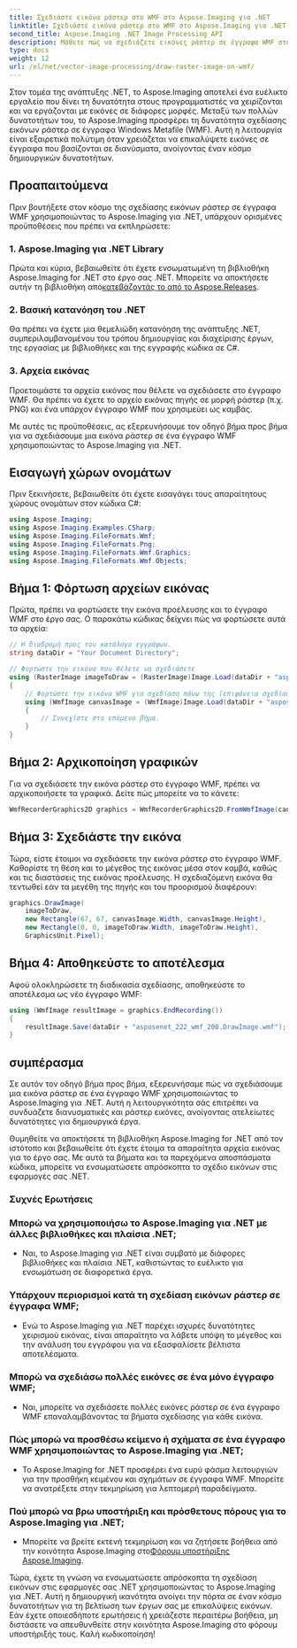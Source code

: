 ```yaml
---
title: Σχεδιάστε εικόνα ράστερ στο WMF στο Aspose.Imaging για .NET
linktitle: Σχεδιάστε εικόνα ράστερ στο WMF στο Aspose.Imaging για .NET
second_title: Aspose.Imaging .NET Image Processing API
description: Μάθετε πώς να σχεδιάζετε εικόνες ράστερ σε έγγραφα WMF στο .NET χρησιμοποιώντας το Aspose.Imaging. Βελτιώστε τα έργα σας .NET με δημιουργικές επικαλύψεις εικόνων.
type: docs
weight: 12
url: /el/net/vector-image-processing/draw-raster-image-on-wmf/
---
```


Στον τομέα της ανάπτυξης .NET, το Aspose.Imaging αποτελεί ένα ευέλικτο εργαλείο που δίνει τη δυνατότητα στους προγραμματιστές να χειρίζονται και να εργάζονται με εικόνες σε διάφορες μορφές. Μεταξύ των πολλών δυνατοτήτων του, το Aspose.Imaging προσφέρει τη δυνατότητα σχεδίασης εικόνων ράστερ σε έγγραφα Windows Metafile (WMF). Αυτή η λειτουργία είναι εξαιρετικά πολύτιμη όταν χρειάζεται να επικαλύψετε εικόνες σε έγγραφα που βασίζονται σε διανύσματα, ανοίγοντας έναν κόσμο δημιουργικών δυνατοτήτων.

## Προαπαιτούμενα

Πριν βουτήξετε στον κόσμο της σχεδίασης εικόνων ράστερ σε έγγραφα WMF χρησιμοποιώντας το Aspose.Imaging για .NET, υπάρχουν ορισμένες προϋποθέσεις που πρέπει να εκπληρώσετε:

### 1. Aspose.Imaging για .NET Library

 Πρώτα και κύρια, βεβαιωθείτε ότι έχετε ενσωματωμένη τη βιβλιοθήκη Aspose.Imaging for .NET στο έργο σας .NET. Μπορείτε να αποκτήσετε αυτήν τη βιβλιοθήκη από[κατεβάζοντάς το από το Aspose.Releases](https://releases.aspose.com/imaging/net/).

### 2. Βασική κατανόηση του .NET

Θα πρέπει να έχετε μια θεμελιώδη κατανόηση της ανάπτυξης .NET, συμπεριλαμβανομένου του τρόπου δημιουργίας και διαχείρισης έργων, της εργασίας με βιβλιοθήκες και της εγγραφής κώδικα σε C#.

### 3. Αρχεία εικόνας

Προετοιμάστε τα αρχεία εικόνας που θέλετε να σχεδιάσετε στο έγγραφο WMF. Θα πρέπει να έχετε το αρχείο εικόνας πηγής σε μορφή ράστερ (π.χ. PNG) και ένα υπάρχον έγγραφο WMF που χρησιμεύει ως καμβάς.

Με αυτές τις προϋποθέσεις, ας εξερευνήσουμε τον οδηγό βήμα προς βήμα για να σχεδιάσουμε μια εικόνα ράστερ σε ένα έγγραφο WMF χρησιμοποιώντας το Aspose.Imaging για .NET.

## Εισαγωγή χώρων ονομάτων

Πριν ξεκινήσετε, βεβαιωθείτε ότι έχετε εισαγάγει τους απαραίτητους χώρους ονομάτων στον κώδικα C#:

```csharp
using Aspose.Imaging;
using Aspose.Imaging.Examples.CSharp;
using Aspose.Imaging.FileFormats.Wmf;
using Aspose.Imaging.FileFormats.Png;
using Aspose.Imaging.FileFormats.Wmf.Graphics;
using Aspose.Imaging.FileFormats.Wmf.Objects;
```

## Βήμα 1: Φόρτωση αρχείων εικόνας

Πρώτα, πρέπει να φορτώσετε την εικόνα προέλευσης και το έγγραφο WMF στο έργο σας. Ο παρακάτω κώδικας δείχνει πώς να φορτώσετε αυτά τα αρχεία:

```csharp
// Η διαδρομή προς τον κατάλογο εγγράφων.
string dataDir = "Your Document Directory";

// Φορτώστε την εικόνα που θέλετε να σχεδιάσετε
using (RasterImage imageToDraw = (RasterImage)Image.Load(dataDir + "asposenet_220_src01.png"))
{
    // Φορτώστε την εικόνα WMF για σχεδίαση πάνω της (επιφάνεια σχεδίασης)
    using (WmfImage canvasImage = (WmfImage)Image.Load(dataDir + "asposenet_222_wmf_200.wmf"))
    {
        // Συνεχίστε στο επόμενο βήμα.
    }
}
```

## Βήμα 2: Αρχικοποίηση γραφικών

Για να σχεδιάσετε την εικόνα ράστερ στο έγγραφο WMF, πρέπει να αρχικοποιήσετε τα γραφικά. Δείτε πώς μπορείτε να το κάνετε:

```csharp
WmfRecorderGraphics2D graphics = WmfRecorderGraphics2D.FromWmfImage(canvasImage);
```

## Βήμα 3: Σχεδιάστε την εικόνα

Τώρα, είστε έτοιμοι να σχεδιάσετε την εικόνα ράστερ στο έγγραφο WMF. Καθορίστε τη θέση και το μέγεθος της εικόνας μέσα στον καμβά, καθώς και τις διαστάσεις της εικόνας προέλευσης. Η σχεδιαζόμενη εικόνα θα τεντωθεί εάν τα μεγέθη της πηγής και του προορισμού διαφέρουν:

```csharp
graphics.DrawImage(
    imageToDraw,
    new Rectangle(67, 67, canvasImage.Width, canvasImage.Height),
    new Rectangle(0, 0, imageToDraw.Width, imageToDraw.Height),
    GraphicsUnit.Pixel);
```

## Βήμα 4: Αποθηκεύστε το αποτέλεσμα

Αφού ολοκληρώσετε τη διαδικασία σχεδίασης, αποθηκεύστε το αποτέλεσμα ως νέο έγγραφο WMF:

```csharp
using (WmfImage resultImage = graphics.EndRecording())
{
    resultImage.Save(dataDir + "asposenet_222_wmf_200.DrawImage.wmf");
}
```

## συμπέρασμα

Σε αυτόν τον οδηγό βήμα προς βήμα, εξερευνήσαμε πώς να σχεδιάσουμε μια εικόνα ράστερ σε ένα έγγραφο WMF χρησιμοποιώντας το Aspose.Imaging για .NET. Αυτή η λειτουργικότητα σάς επιτρέπει να συνδυάζετε διανυσματικές και ράστερ εικόνες, ανοίγοντας ατελείωτες δυνατότητες για δημιουργικά έργα.

Θυμηθείτε να αποκτήσετε τη βιβλιοθήκη Aspose.Imaging for .NET από τον ιστότοπο και βεβαιωθείτε ότι έχετε έτοιμα τα απαραίτητα αρχεία εικόνας για το έργο σας. Με αυτά τα βήματα και τα παρεχόμενα αποσπάσματα κώδικα, μπορείτε να ενσωματώσετε απρόσκοπτα το σχέδιο εικόνων στις εφαρμογές σας .NET.

### Συχνές Ερωτήσεις

### Μπορώ να χρησιμοποιήσω το Aspose.Imaging για .NET με άλλες βιβλιοθήκες και πλαίσια .NET;
   - Ναι, το Aspose.Imaging για .NET είναι συμβατό με διάφορες βιβλιοθήκες και πλαίσια .NET, καθιστώντας το ευέλικτο για ενσωμάτωση σε διαφορετικά έργα.

### Υπάρχουν περιορισμοί κατά τη σχεδίαση εικόνων ράστερ σε έγγραφα WMF;
   - Ενώ το Aspose.Imaging για .NET παρέχει ισχυρές δυνατότητες χειρισμού εικόνας, είναι απαραίτητο να λάβετε υπόψη το μέγεθος και την ανάλυση του εγγράφου για να εξασφαλίσετε βέλτιστα αποτελέσματα.

### Μπορώ να σχεδιάσω πολλές εικόνες σε ένα μόνο έγγραφο WMF;
   - Ναι, μπορείτε να σχεδιάσετε πολλές εικόνες ράστερ σε ένα έγγραφο WMF επαναλαμβάνοντας τα βήματα σχεδίασης για κάθε εικόνα.

### Πώς μπορώ να προσθέσω κείμενο ή σχήματα σε ένα έγγραφο WMF χρησιμοποιώντας το Aspose.Imaging για .NET;
   - Το Aspose.Imaging for .NET προσφέρει ένα ευρύ φάσμα λειτουργιών για την προσθήκη κειμένου και σχημάτων σε έγγραφα WMF. Μπορείτε να ανατρέξετε στην τεκμηρίωση για λεπτομερή παραδείγματα.

### Πού μπορώ να βρω υποστήριξη και πρόσθετους πόρους για το Aspose.Imaging για .NET;
   -  Μπορείτε να βρείτε εκτενή τεκμηρίωση και να ζητήσετε βοήθεια από την κοινότητα Aspose.Imaging στο[Φόρουμ υποστήριξης Aspose.Imaging](https://forum.aspose.com/).


Τώρα, έχετε τη γνώση να ενσωματώσετε απρόσκοπτα τη σχεδίαση εικόνων στις εφαρμογές σας .NET χρησιμοποιώντας το Aspose.Imaging για .NET. Αυτή η δημιουργική ικανότητα ανοίγει την πόρτα σε έναν κόσμο δυνατοτήτων για τη βελτίωση των έργων σας με επικαλύψεις εικόνων. Εάν έχετε οποιεσδήποτε ερωτήσεις ή χρειάζεστε περαιτέρω βοήθεια, μη διστάσετε να απευθυνθείτε στην κοινότητα Aspose.Imaging στο φόρουμ υποστήριξής τους. Καλή κωδικοποίηση!
